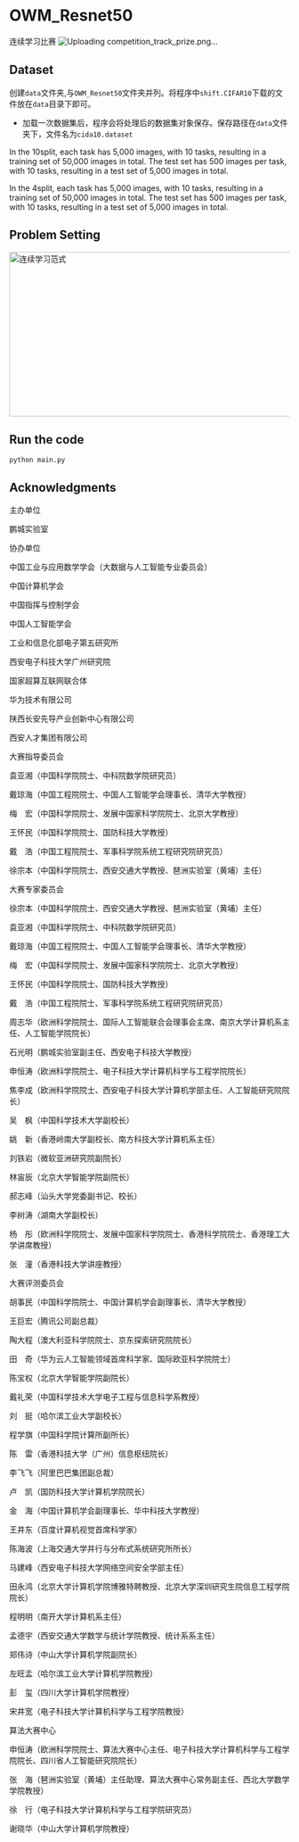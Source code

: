 # OWM_Resnet50
连续学习比赛
![Uploading competition_track_prize.png…]()

## Dataset
创建`data`文件夹,与`OWM_Resnet50`文件夹并列。将程序中`shift.CIFAR10`下载的文件放在`data`目录下即可。
- 加载一次数据集后，程序会将处理后的数据集对象保存。保存路径在`data`文件夹下，文件名为`cida10.dataset`

In the 10split, each task has 5,000 images, with 10 tasks, resulting in a training set of 50,000 images in total. The test set has 500 images per task, with 10 tasks, resulting in a test set of 5,000 images in total.

In the 4split, each task has 5,000 images, with 10 tasks, resulting in a training set of 50,000 images in total. The test set has 500 images per task, with 10 tasks, resulting in a test set of 5,000 images in total.

## Problem Setting

<img width="866" height="295" alt="连续学习范式" src="https://github.com/user-attachments/assets/7ce4a584-3070-4706-890e-9f4ce2230e7b" />

## Run the code
```
python main.py
```

## Acknowledgments


主办单位

鹏城实验室

协办单位

中国工业与应用数学学会（大数据与人工智能专业委员会）

中国计算机学会

中国指挥与控制学会

中国人工智能学会

工业和信息化部电子第五研究所

西安电子科技大学广州研究院

国家超算互联网联合体

华为技术有限公司

陕西长安先导产业创新中心有限公司

西安人才集团有限公司

大赛指导委员会

袁亚湘（中国科学院院士、中科院数学院研究员）

戴琼海（中国工程院院士、中国人工智能学会理事长、清华大学教授）

梅　宏（中国科学院院士、发展中国家科学院院士、北京大学教授）

王怀民（中国科学院院士、国防科技大学教授）

戴　浩（中国工程院院士、军事科学院系统工程研究院研究员）

徐宗本（中国科学院院士、西安交通大学教授、琶洲实验室（黄埔）主任）

大赛专家委员会

徐宗本（中国科学院院士、西安交通大学教授、琶洲实验室（黄埔）主任）

袁亚湘（中国科学院院士、中科院数学院研究员）

戴琼海（中国工程院院士、中国人工智能学会理事长、清华大学教授）

梅　宏（中国科学院院士、发展中国家科学院院士、北京大学教授）

王怀民（中国科学院院士、国防科技大学教授）

戴　浩（中国工程院院士、军事科学院系统工程研究院研究员）

周志华（欧洲科学院院士、国际人工智能联合会理事会主席、南京大学计算机系主任、人工智能学院院长）

石光明（鹏城实验室副主任、西安电子科技大学教授）

申恒涛（欧洲科学院院士、电子科技大学计算机科学与工程学院院长）

焦李成（欧洲科学院院士、西安电子科技大学计算机学部主任、人工智能研究院院长）

吴　枫（中国科学技术大学副校长）

姚　新（香港岭南大学副校长、南方科技大学计算机系主任）

刘铁岩（微软亚洲研究院副院长）

林宙辰（北京大学智能学院副院长）

郝志峰（汕头大学党委副书记、校长）

李树涛（湖南大学副校长）

杨　彤（欧洲科学院院士、发展中国家科学院院士、香港科学院院士、香港理工大学讲席教授）

张　潼（香港科技大学讲座教授）


大赛评测委员会

胡事民（中国科学院院士、中国计算机学会副理事长、清华大学教授）

王巨宏（腾讯公司副总裁）

陶大程（澳大利亚科学院院士、京东探索研究院院长）

田　奇（华为云人工智能领域首席科学家、国际欧亚科学院院士）

陈宝权（北京大学智能学院副院长）

戴礼荣（中国科学技术大学电子工程与信息科学系教授）

刘　挺（哈尔滨工业大学副校长）

程学旗（中国科学院计算所副所长）

陈　雷（香港科技大学（广州）信息枢纽院长）

李飞飞（阿里巴巴集团副总裁）

卢　凯（国防科技大学计算机学院院长）

金　海（中国计算机学会副理事长、华中科技大学教授）

王井东（百度计算机视觉首席科学家）

陈海波（上海交通大学并行与分布式系统研究所所长）

马建峰（西安电子科技大学网络空间安全学部主任）

田永鸿（北京大学计算机学院博雅特聘教授、北京大学深圳研究生院信息工程学院院长）

程明明（南开大学计算机系主任）

孟德宇（西安交通大学数学与统计学院教授、统计系系主任）

郑伟诗（中山大学计算机学院副院长）

左旺孟（哈尔滨工业大学计算机学院教授）

彭　玺（四川大学计算机学院教授）

宋井宽（电子科技大学计算机科学与工程学院教授）


算法大赛中心

申恒涛（欧洲科学院院士、算法大赛中心主任、电子科技大学计算机科学与工程学院院长、四川省人工智能研究院院长）

张　海（琶洲实验室（黄埔）主任助理、算法大赛中心常务副主任、西北大学数学学院教授）

徐　行（电子科技大学计算机科学与工程学院研究员）

谢晓华（中山大学计算机学院教授）


